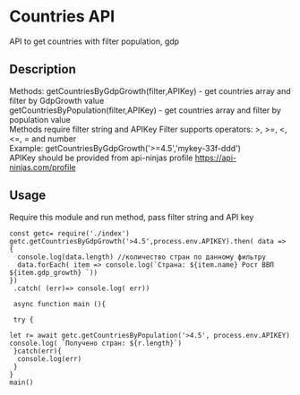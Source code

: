 # Countries API

API to get countries with filter population, gdp

## Description
Methods: getCountriesByGdpGrowth(filter,APIKey) - get countries array and  filter by GdpGrowth value \
 getCountriesByPopulation(filter,APIKey) - get countries array and  filter by population value \
Methods require filter string and APIKey
Filter supports operators: >, >=, <,<=, = and number \
Example: getCountriesByGdpGrowth('>=4.5','mykey-33f-ddd') \
APIKey should be provided from api-ninjas profile https://api-ninjas.com/profile
## Usage
Require this module and run method, pass filter string and API key
```
const getc= require('./index')
getc.getCountriesByGdpGrowth('>4.5',process.env.APIKEY).then( data => {
  console.log(data.length) //количество стран по данному фильтру
  data.forEach( item => console.log(`Страна: ${item.name} Рост ВВП ${item.gdp_growth} `))
})
 .catch( (err)=> console.log( err))
 
 async function main (){
  
 try {
  
let r= await getc.getCountriesByPopulation('>4.5', process.env.APIKEY)  
console.log( `Получено стран: ${r.length}`)
 }catch(err){
  console.log(err)
 }
}
main()
```
